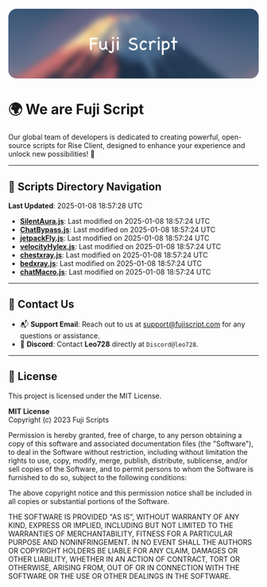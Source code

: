 ![Banner](.github/b.webp)

# 🌍 **We are Fuji Script**

Our global team of developers is dedicated to creating powerful, open-source scripts for Rise Client, designed to enhance your experience and unlock new possibilities! 🌟

---
<!-- SCRIPTS_NAVIGATION_START -->
## 📂 **Scripts Directory Navigation**

**Last Updated**: 2025-01-08 18:57:28 UTC

- **[SilentAura.js](scripts/SilentAura.js)**: Last modified on 2025-01-08 18:57:24 UTC
- **[ChatBypass.js](scripts/ChatBypass.js)**: Last modified on 2025-01-08 18:57:24 UTC
- **[jetpackFly.js](scripts/jetpackFly.js)**: Last modified on 2025-01-08 18:57:24 UTC
- **[velocityHylex.js](scripts/velocityHylex.js)**: Last modified on 2025-01-08 18:57:24 UTC
- **[chestxray.js](scripts/chestxray.js)**: Last modified on 2025-01-08 18:57:24 UTC
- **[bedxray.js](scripts/bedxray.js)**: Last modified on 2025-01-08 18:57:24 UTC
- **[chatMacro.js](scripts/chatMacro.js)**: Last modified on 2025-01-08 18:57:24 UTC

<!-- SCRIPTS_NAVIGATION_END -->

---

## 💬 **Contact Us**  
- 📬 **Support Email**: Reach out to us at [support@fujiscript.com](mailto:support@fujiscript.com) for any questions or assistance.  
- 💬 **Discord**: Contact **Leo728** directly at `Discord@leo728`.

---

## 📜 **License**

This project is licensed under the MIT License.  

**MIT License**  
Copyright (c) 2023 Fuji Scripts  

Permission is hereby granted, free of charge, to any person obtaining a copy of this software and associated documentation files (the "Software"), to deal in the Software without restriction, including without limitation the rights to use, copy, modify, merge, publish, distribute, sublicense, and/or sell copies of the Software, and to permit persons to whom the Software is furnished to do so, subject to the following conditions:  

The above copyright notice and this permission notice shall be included in all copies or substantial portions of the Software.  

THE SOFTWARE IS PROVIDED "AS IS", WITHOUT WARRANTY OF ANY KIND, EXPRESS OR IMPLIED, INCLUDING BUT NOT LIMITED TO THE WARRANTIES OF MERCHANTABILITY, FITNESS FOR A PARTICULAR PURPOSE AND NONINFRINGEMENT. IN NO EVENT SHALL THE AUTHORS OR COPYRIGHT HOLDERS BE LIABLE FOR ANY CLAIM, DAMAGES OR OTHER LIABILITY, WHETHER IN AN ACTION OF CONTRACT, TORT OR OTHERWISE, ARISING FROM, OUT OF OR IN CONNECTION WITH THE SOFTWARE OR THE USE OR OTHER DEALINGS IN THE SOFTWARE.  
